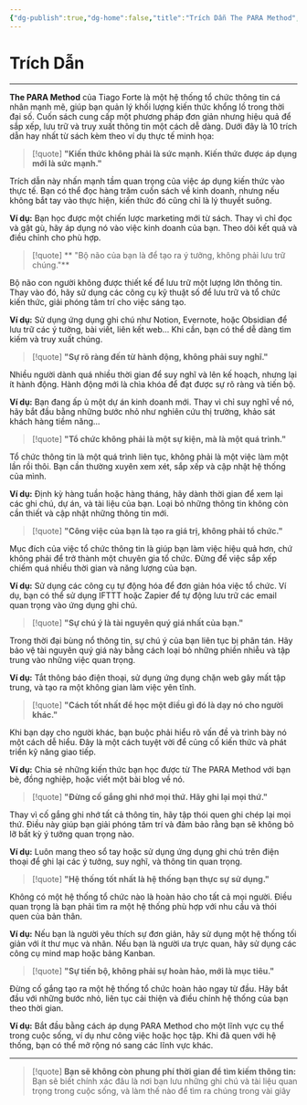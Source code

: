 ```yaml
---
{"dg-publish":true,"dg-home":false,"title":"Trích Dẫn The PARA Method","date":"2025-01-31","tags":["book-quotes","sach/the-para-method"],"dg-path":"Books/05 - The PARA Method/0d - Trích Dẫn.md","permalink":"/books/05-the-para-method/0d-trich-dan/","dgPassFrontmatter":true,"updated":"2025-02-23T08:12:59.974+07:00"}
---
```



# Trích Dẫn
---

**The PARA Method** của Tiago Forte là một hệ thống tổ chức thông tin cá nhân mạnh mẽ, giúp bạn quản lý khối lượng kiến thức khổng lồ trong thời đại số. Cuốn sách cung cấp một phương pháp đơn giản nhưng hiệu quả để sắp xếp, lưu trữ và truy xuất thông tin một cách dễ dàng. Dưới đây là 10 trích dẫn hay nhất từ sách kèm theo ví dụ thực tế minh họa:

> [!quote]
> **"Kiến thức không phải là sức mạnh. Kiến thức được áp dụng mới là sức mạnh."**

Trích dẫn này nhấn mạnh tầm quan trọng của việc áp dụng kiến thức vào thực tế. Bạn có thể đọc hàng trăm cuốn sách về kinh doanh, nhưng nếu không bắt tay vào thực hiện, kiến thức đó cũng chỉ là lý thuyết suông.

**Ví dụ:** Bạn học được một chiến lược marketing mới từ sách. Thay vì chỉ đọc và gật gù, hãy áp dụng nó vào việc kinh doanh của bạn. Theo dõi kết quả và điều chỉnh cho phù hợp.

> [!quote]
> ** "Bộ não của bạn là để tạo ra ý tưởng, không phải lưu trữ chúng."**

Bộ não con người không được thiết kế để lưu trữ một lượng lớn thông tin. Thay vào đó, hãy sử dụng các công cụ kỹ thuật số để lưu trữ và tổ chức kiến thức, giải phóng tâm trí cho việc sáng tạo.

**Ví dụ:** Sử dụng ứng dụng ghi chú như Notion, Evernote, hoặc Obsidian để lưu trữ các ý tưởng, bài viết, liên kết web... Khi cần, bạn có thể dễ dàng tìm kiếm và truy xuất chúng.

> [!quote]
> **"Sự rõ ràng đến từ hành động, không phải suy nghĩ."**

Nhiều người dành quá nhiều thời gian để suy nghĩ và lên kế hoạch, nhưng lại ít hành động. Hành động mới là chìa khóa để đạt được sự rõ ràng và tiến bộ.

**Ví dụ:** Bạn đang ấp ủ một dự án kinh doanh mới. Thay vì chỉ suy nghĩ về nó, hãy bắt đầu bằng những bước nhỏ như nghiên cứu thị trường, khảo sát khách hàng tiềm năng...

> [!quote]
> **"Tổ chức không phải là một sự kiện, mà là một quá trình."**

Tổ chức thông tin là một quá trình liên tục, không phải là một việc làm một lần rồi thôi. Bạn cần thường xuyên xem xét, sắp xếp và cập nhật hệ thống của mình.

**Ví dụ:** Định kỳ hàng tuần hoặc hàng tháng, hãy dành thời gian để xem lại các ghi chú, dự án, và tài liệu của bạn. Loại bỏ những thông tin không còn cần thiết và cập nhật những thông tin mới.

> [!quote]
> **"Công việc của bạn là tạo ra giá trị, không phải tổ chức."**

Mục đích của việc tổ chức thông tin là giúp bạn làm việc hiệu quả hơn, chứ không phải để trở thành một chuyên gia tổ chức. Đừng để việc sắp xếp chiếm quá nhiều thời gian và năng lượng của bạn.

**Ví dụ:** Sử dụng các công cụ tự động hóa để đơn giản hóa việc tổ chức. Ví dụ, bạn có thể sử dụng IFTTT hoặc Zapier để tự động lưu trữ các email quan trọng vào ứng dụng ghi chú.

> [!quote]
> **"Sự chú ý là tài nguyên quý giá nhất của bạn."**

Trong thời đại bùng nổ thông tin, sự chú ý của bạn liên tục bị phân tán. Hãy bảo vệ tài nguyên quý giá này bằng cách loại bỏ những phiền nhiễu và tập trung vào những việc quan trọng.

**Ví dụ:** Tắt thông báo điện thoại, sử dụng ứng dụng chặn web gây mất tập trung, và tạo ra một không gian làm việc yên tĩnh.

> [!quote]
> **"Cách tốt nhất để học một điều gì đó là dạy nó cho người khác."**

Khi bạn dạy cho người khác, bạn buộc phải hiểu rõ vấn đề và trình bày nó một cách dễ hiểu. Đây là một cách tuyệt vời để củng cố kiến thức và phát triển kỹ năng giao tiếp.

**Ví dụ:** Chia sẻ những kiến thức bạn học được từ The PARA Method với bạn bè, đồng nghiệp, hoặc viết một bài blog về nó.

> [!quote]
> **"Đừng cố gắng ghi nhớ mọi thứ. Hãy ghi lại mọi thứ."**

Thay vì cố gắng ghi nhớ tất cả thông tin, hãy tập thói quen ghi chép lại mọi thứ. Điều này giúp bạn giải phóng tâm trí và đảm bảo rằng bạn sẽ không bỏ lỡ bất kỳ ý tưởng quan trọng nào.

**Ví dụ:** Luôn mang theo sổ tay hoặc sử dụng ứng dụng ghi chú trên điện thoại để ghi lại các ý tưởng, suy nghĩ, và thông tin quan trọng.

> [!quote]
> **"Hệ thống tốt nhất là hệ thống bạn thực sự sử dụng."**

Không có một hệ thống tổ chức nào là hoàn hảo cho tất cả mọi người. Điều quan trọng là bạn phải tìm ra một hệ thống phù hợp với nhu cầu và thói quen của bản thân.

**Ví dụ:** Nếu bạn là người yêu thích sự đơn giản, hãy sử dụng một hệ thống tối giản với ít thư mục và nhãn. Nếu bạn là người ưa trực quan, hãy sử dụng các công cụ mind map hoặc bảng Kanban.

> [!quote]
> **"Sự tiến bộ, không phải sự hoàn hảo, mới là mục tiêu."**

Đừng cố gắng tạo ra một hệ thống tổ chức hoàn hảo ngay từ đầu. Hãy bắt đầu với những bước nhỏ, liên tục cải thiện và điều chỉnh hệ thống của bạn theo thời gian.

**Ví dụ:** Bắt đầu bằng cách áp dụng PARA Method cho một lĩnh vực cụ thể trong cuộc sống, ví dụ như công việc hoặc học tập. Khi đã quen với hệ thống, bạn có thể mở rộng nó sang các lĩnh vực khác.

---
> [!quote]
> **Bạn sẽ không còn phung phí thời gian để tìm kiếm thông tin:**
> Bạn sẽ biết chính xác đâu là nơi bạn lưu những ghi chú và tài liệu quan trọng trong cuộc sống, và làm thế nào để tìm ra chúng trong vài giây

